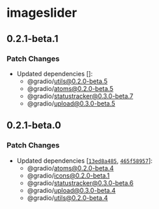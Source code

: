# imageslider

## 0.2.1-beta.1

### Patch Changes

- Updated dependencies []:
  - @gradio/utils@0.2.0-beta.5
  - @gradio/atoms@0.2.0-beta.5
  - @gradio/statustracker@0.3.0-beta.7
  - @gradio/upload@0.3.0-beta.5

## 0.2.1-beta.0

### Patch Changes

- Updated dependencies [[`13ed8a485`](https://github.com/gradio-app/gradio/commit/13ed8a485d5e31d7d75af87fe8654b661edcca93), [`465f58957`](https://github.com/gradio-app/gradio/commit/465f58957f70c7cf3e894beef8a117b28339e3c1)]:
  - @gradio/atoms@0.2.0-beta.4
  - @gradio/icons@0.2.0-beta.1
  - @gradio/statustracker@0.3.0-beta.6
  - @gradio/upload@0.3.0-beta.4
  - @gradio/utils@0.2.0-beta.4
